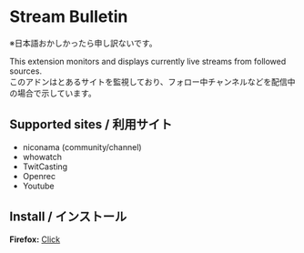 # Stream Bulletin
※日本語おかしかったら申し訳ないです。

This extension monitors and displays currently live streams from followed sources.  
このアドンはとあるサイトを監視しており、フォロー中チャンネルなどを配信中の場合で示しています。
## Supported sites / 利用サイト
* niconama (community/channel)
* whowatch
* TwitCasting
* Openrec
* Youtube
## Install / インストール
**Firefox:** [Click](https://github.com/mkn000/streambulletin/releases/download/v0.2.1/stream_bulletin-0.2.1-fx.xpi)

